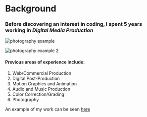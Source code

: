 # Background

### Before discovering an interest in coding, I spent 5 years working in _Digital Media Production_

![photography example](https://500px.com/photo/307273697/approaching-storm-by-alex-molinari)

![photography example 2]()




#### Previous areas of experience include:
1. Web/Commercial Production
2. Digital Post-Production
3. Motion Graphics and Animation
4. Audio and Music Production 
5. Color Correction/Grading
6. Photography


  An example of my work can be seen [here](https://vimeo.com/557286861)

